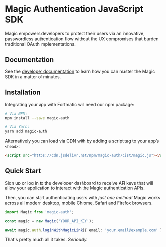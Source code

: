 # Magic Authentication JavaScript SDK

Magic empowers developers to protect their users via an innovative, passwordless authentication flow without the UX compromises that burden traditional OAuth implementations.

## Documentation

See the [developer documentation](https://docs.magic.link) to learn how you can master the Magic SDK in a matter of minutes.

## Installation

Integrating your app with Fortmatic will need our npm package:

```bash
# Via NPM:
npm install --save magic-auth

# Via Yarn:
yarn add magic-auth
```

Alternatively you can load via CDN with by adding a script tag to your app’s `<head>`:

```html
<script src="https://cdn.jsdelivr.net/npm/magic-auth/dist/magic.js"></script>
```

## Quick Start

Sign up or log in to the [developer dashboard](https://dashboard.magic.link) to receive API keys that will allow your application to interact with the Magic authentication APIs.

Then, you can start authenticating users with _just one method!_ Magic works across all modern desktop, mobile Chrome, Safari and Firefox browsers.

```ts
import Magic from 'magic-auth';

const magic = new Magic('YOUR_API_KEY');

await magic.auth.loginWithMagicLink({ email: 'your.email@example.com' });
```

That's pretty much all it takes. _Seriously._
